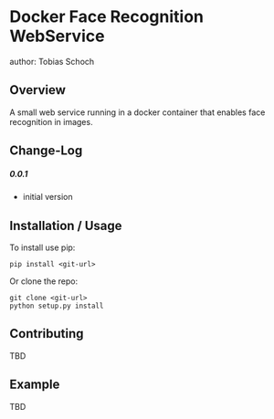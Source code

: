 Docker Face Recognition WebService
===============================
author: Tobias Schoch

Overview
--------

A small web service running in a docker container that enables face recognition in images.


Change-Log
----------
##### 0.0.1
* initial version


Installation / Usage
--------------------

To install use pip:

    pip install <git-url>


Or clone the repo:

    git clone <git-url>
    python setup.py install
    
Contributing
------------

TBD

Example
-------

TBD